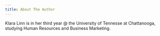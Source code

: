 ```yaml
---
title: About The Author
---
```


Klara Linn is in her third year @ the University of Tennesse at Chattanooga,
studying Human Resources and Business Marketing.
